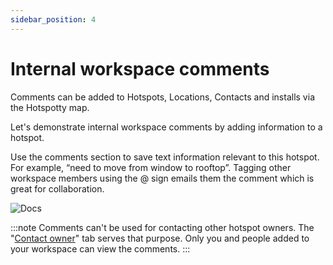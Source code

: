 ```yaml
---
sidebar_position: 4
---
```


# Internal workspace comments

Comments can be added to Hotspots, Locations, Contacts and installs via the Hotspotty map.

Let's demonstrate internal workspace comments by adding information to a hotspot.

Use the comments section to save text information relevant to this hotspot. For example, “need to move from window to rooftop”. Tagging other workspace members using the @ sign emails them the comment which is great for collaboration.

![Docs](/img/getting-started/internal-comments.png)

:::note
Comments can't be used for contacting other hotspot owners. The "[Contact owner](../team-and-community-collaboration/contact-hotspot-owners)" tab serves that purpose. Only you and people added to your workspace can view the comments.
:::
